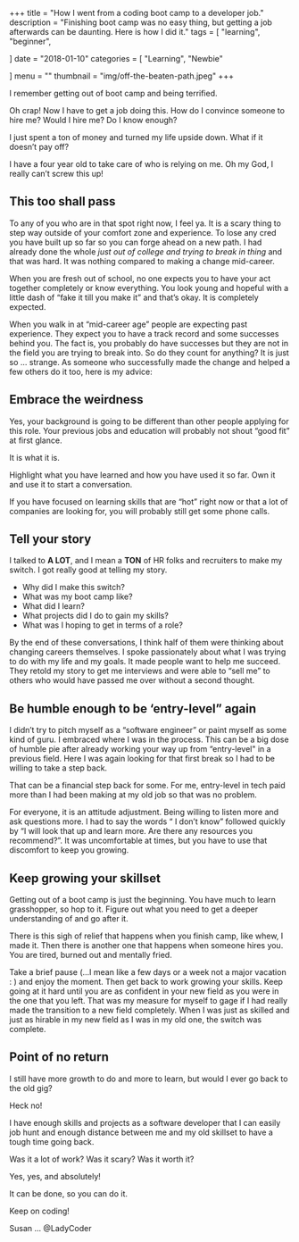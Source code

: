 +++
title = "How I went from a coding boot camp to a developer job."
description = "Finishing boot camp was no easy thing, but getting a job afterwards can be daunting. Here is how I did it."
tags = [
    "learning",
    "beginner",
    
]
date = "2018-01-10"
categories = [
     "Learning",
    "Newbie"
    
]
menu = ""
thumbnail = "img/off-the-beaten-path.jpeg"
+++

I remember getting out of boot camp and being terrified. 

Oh crap! Now I have to get a job doing this. How do I convince someone to hire me? Would I hire me? Do I know enough?

I just spent a ton of money and turned my life upside down. What if it doesn’t pay off?

I have a four year old to take care of who is relying on me. Oh my God, I really can’t screw this up!

## This too shall pass

To any of you who are in that spot right now, I feel ya. It is a scary thing to step way outside of your comfort zone and experience. To lose any cred you have built up so far so you can forge ahead on a new path.  I had already done the whole *just out of college and trying to break in thing* and that was hard. It was nothing compared to making a change mid-career. 

When you are fresh out of school, no one expects you to have your act together completely or know everything. You look young and hopeful with a little dash of “fake it till you make it” and that’s okay. It is completely expected.

When you walk in at “mid-career age” people are expecting past experience. They expect you to have a track record and some successes behind you. The fact is, you probably do have successes but they are not in the field you are trying to break into. So do they count for anything? It is just so … strange.
As someone who successfully made the change and helped a few others do it too, here is my advice:

## Embrace the weirdness

Yes, your background is going to be different than other people applying for this role. Your previous jobs and education will probably not shout “good fit” at first glance. 

It is what it is. 

Highlight what you have learned and how you have used it so far. Own it and use it to start a conversation. 

If you have focused on learning skills that are “hot” right now or that a lot of companies are looking for, you will probably still get some phone calls. 

## Tell your story

I talked to **A LOT**, and I mean a **TON** of HR folks and recruiters to make my switch. I got really good at telling my story. 

- Why did I make this switch? 
- What was my boot camp like? 
- What did I learn? 
- What projects did I do to gain my skills? 
- What was I hoping to get in terms of a role? 

By the end of these conversations, I think half of them were thinking about changing careers themselves. I spoke passionately about what I was trying to do with my life and my goals. It made people want to help me succeed. They retold my story to get me interviews and were able to “sell me” to others who would have passed me over without a second thought.

## Be humble enough to be ‘entry-level” again

I didn’t try to pitch myself as a “software engineer” or paint myself as some kind of guru. I embraced where I was in the process.  This can be a big dose of humble pie after already working your way up from “entry-level" in a previous field. Here I was again looking for that first break so I had to be willing to take a step back. 

That can be a financial step back for some. For me, entry-level in tech paid more than I had been making at my old job so that was no problem. 

For everyone, it is an attitude adjustment. Being willing to listen more and ask questions more. I had to say the words “ I don’t know” followed quickly by “I will look that up and learn more. Are there any resources you recommend?”. It was uncomfortable at times, but you have to use that discomfort to keep you growing. 

## Keep growing your skillset

Getting out of a boot camp is just the beginning. You have much to learn grasshopper, so hop to it. Figure out what you need to get a deeper understanding of and go after it. 

There is this sigh of relief that happens when you finish camp, like whew, I made it. Then there is another one that happens when someone hires you. You are tired, burned out and mentally fried. 

Take a brief pause (...I mean like a few days or a week not a major vacation : ) and enjoy the moment. Then get back to work growing your skills. Keep going at it hard until you are as confident in your new field as you were in the one that you left. That was my measure for myself to gage if I had really made the transition to a new field completely. When I was just as skilled and just as hirable in my new field as I was in my old one, the switch was complete. 

## Point of no return

I still have more growth to do and more to learn, but would I ever go back to the old gig? 

Heck no! 

I have enough skills and projects as a software developer that I can easily job hunt and enough distance between me and my old skillset to have a tough time going back.

Was it a lot of work? Was it scary? Was it worth it?

Yes, yes, and absolutely!

It can be done, so you can do it.

Keep on coding!

Susan ... @LadyCoder



